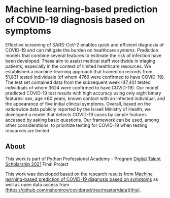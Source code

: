 Machine learning-based prediction of COVID-19 diagnosis based on symptoms
==================================

Effective screening of SARS-CoV-2 enables quick and efficient diagnosis of COVID-19 and can mitigate the burden on healthcare systems. Prediction models that combine several features to estimate the risk of infection have been developed. These aim to assist medical staff worldwide in triaging patients, especially in the context of limited healthcare resources. We established a machine-learning approach that trained on records from 51,831 tested individuals (of whom 4769 were confirmed to have COVID-19). The test set contained data from the subsequent week (47,401 tested individuals of whom 3624 were confirmed to have COVID-19). Our model predicted COVID-19 test results with high accuracy using only eight binary features: sex, age ≥60 years, known contact with an infected individual, and the appearance of five initial clinical symptoms. Overall, based on the nationwide data publicly reported by the Israeli Ministry of Health, we developed a model that detects COVID-19 cases by simple features accessed by asking basic questions. Our framework can be used, among other considerations, to prioritize testing for COVID-19 when testing resources are limited.

About
--------

This work is part of Python Professional Academy - Program [Digital Talent Scholarship 2021](https://digitalent.kominfo.go.id) Final Project

This work was developed based on the research results from [Machine learning-based prediction of COVID-19 diagnosis based on symptoms](https://www.nature.com/articles/s41746-020-00372-6) as well as open data access from [https://github.com/nshomron/covidpred/tree/master/data](this).